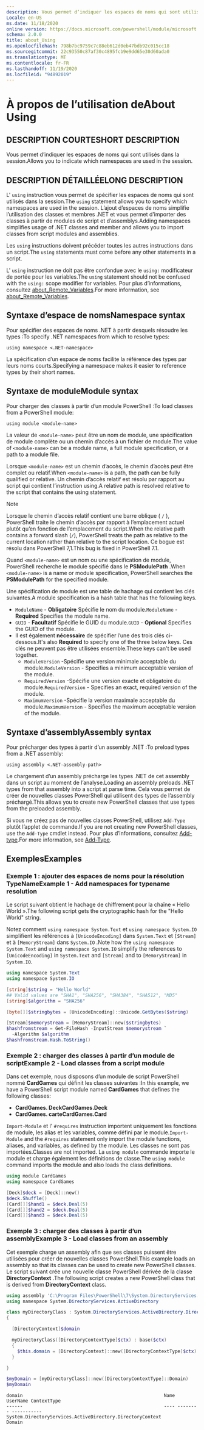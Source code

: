 ```yaml
---
description: Vous permet d’indiquer les espaces de noms qui sont utilisés dans la session.
Locale: en-US
ms.date: 11/18/2020
online version: https://docs.microsoft.com/powershell/module/microsoft.powershell.core/about/about_using?view=powershell-7&WT.mc_id=ps-gethelp
schema: 2.0.0
title: about_Using
ms.openlocfilehash: 798b7bc9759c7c88eb612d0eb47bdb92c015cc18
ms.sourcegitcommit: 22c93550c87af30c4895fcb9e9dd65e30d60ada0
ms.translationtype: MT
ms.contentlocale: fr-FR
ms.lasthandoff: 11/19/2020
ms.locfileid: "94892019"
---
```

# <a name="about-using"></a><span data-ttu-id="99498-103">À propos de l’utilisation de</span><span class="sxs-lookup"><span data-stu-id="99498-103">About Using</span></span>

## <a name="short-description"></a><span data-ttu-id="99498-104">DESCRIPTION COURTE</span><span class="sxs-lookup"><span data-stu-id="99498-104">SHORT DESCRIPTION</span></span>
<span data-ttu-id="99498-105">Vous permet d’indiquer les espaces de noms qui sont utilisés dans la session.</span><span class="sxs-lookup"><span data-stu-id="99498-105">Allows you to indicate which namespaces are used in the session.</span></span>

## <a name="long-description"></a><span data-ttu-id="99498-106">DESCRIPTION DÉTAILLÉE</span><span class="sxs-lookup"><span data-stu-id="99498-106">LONG DESCRIPTION</span></span>

<span data-ttu-id="99498-107">L' `using` instruction vous permet de spécifier les espaces de noms qui sont utilisés dans la session.</span><span class="sxs-lookup"><span data-stu-id="99498-107">The `using` statement allows you to specify which namespaces are used in the session.</span></span> <span data-ttu-id="99498-108">L’ajout d’espaces de noms simplifie l’utilisation des classes et membres .NET et vous permet d’importer des classes à partir de modules de script et d’assemblys.</span><span class="sxs-lookup"><span data-stu-id="99498-108">Adding namespaces simplifies usage of .NET classes and member and allows you to import classes from script modules and assemblies.</span></span>

<span data-ttu-id="99498-109">Les `using` instructions doivent précéder toutes les autres instructions dans un script.</span><span class="sxs-lookup"><span data-stu-id="99498-109">The `using` statements must come before any other statements in a script.</span></span>

<span data-ttu-id="99498-110">L' `using` instruction ne doit pas être confondue avec le `using:` modificateur de portée pour les variables.</span><span class="sxs-lookup"><span data-stu-id="99498-110">The `using` statement should not be confused with the `using:` scope modifier for variables.</span></span> <span data-ttu-id="99498-111">Pour plus d’informations, consultez [about_Remote_Variables](about_Remote_Variables.md).</span><span class="sxs-lookup"><span data-stu-id="99498-111">For more information, see [about_Remote_Variables](about_Remote_Variables.md).</span></span>

## <a name="namespace-syntax"></a><span data-ttu-id="99498-112">Syntaxe d’espace de noms</span><span class="sxs-lookup"><span data-stu-id="99498-112">Namespace syntax</span></span>

<span data-ttu-id="99498-113">Pour spécifier des espaces de noms .NET à partir desquels résoudre les types :</span><span class="sxs-lookup"><span data-stu-id="99498-113">To specify .NET namespaces from which to resolve types:</span></span>

```
using namespace <.NET-namespace>
```

<span data-ttu-id="99498-114">La spécification d’un espace de noms facilite la référence des types par leurs noms courts.</span><span class="sxs-lookup"><span data-stu-id="99498-114">Specifying a namespace makes it easier to reference types by their short names.</span></span>

## <a name="module-syntax"></a><span data-ttu-id="99498-115">Syntaxe de module</span><span class="sxs-lookup"><span data-stu-id="99498-115">Module syntax</span></span>

<span data-ttu-id="99498-116">Pour charger des classes à partir d’un module PowerShell :</span><span class="sxs-lookup"><span data-stu-id="99498-116">To load classes from a PowerShell module:</span></span>

```
using module <module-name>
```

<span data-ttu-id="99498-117">La valeur de `<module-name>` peut être un nom de module, une spécification de module complète ou un chemin d’accès à un fichier de module.</span><span class="sxs-lookup"><span data-stu-id="99498-117">The value of `<module-name>` can be a module name, a full module specification, or a path to a module file.</span></span>

<span data-ttu-id="99498-118">Lorsque `<module-name>` est un chemin d’accès, le chemin d’accès peut être complet ou relatif.</span><span class="sxs-lookup"><span data-stu-id="99498-118">When `<module-name>` is a path, the path can be fully qualified or relative.</span></span> <span data-ttu-id="99498-119">Un chemin d’accès relatif est résolu par rapport au script qui contient l’instruction using.</span><span class="sxs-lookup"><span data-stu-id="99498-119">A relative path is resolved relative to the script that contains the using statement.</span></span>

> [!NOTE]
> <span data-ttu-id="99498-120">Lorsque le chemin d’accès relatif contient une barre oblique ( `/` ), PowerShell traite le chemin d’accès par rapport à l’emplacement actuel plutôt qu’en fonction de l’emplacement du script.</span><span class="sxs-lookup"><span data-stu-id="99498-120">When the relative path contains a forward slash (`/`), PowerShell treats the path as relative to the current location rather than relative to the script location.</span></span> <span data-ttu-id="99498-121">Ce bogue est résolu dans PowerShell 7,1.</span><span class="sxs-lookup"><span data-stu-id="99498-121">This bug is fixed in PowerShell 7.1.</span></span>

<span data-ttu-id="99498-122">Quand `<module-name>` est un nom ou une spécification de module, PowerShell recherche le module spécifié dans le **PSModulePath** .</span><span class="sxs-lookup"><span data-stu-id="99498-122">When `<module-name>` is a name or module specification, PowerShell searches the **PSModulePath** for the specified module.</span></span>

<span data-ttu-id="99498-123">Une spécification de module est une table de hachage qui contient les clés suivantes.</span><span class="sxs-lookup"><span data-stu-id="99498-123">A module specification is a hash table that has the following keys.</span></span>

- <span data-ttu-id="99498-124">`ModuleName` - **Obligatoire** Spécifie le nom du module.</span><span class="sxs-lookup"><span data-stu-id="99498-124">`ModuleName` - **Required** Specifies the module name.</span></span>
- <span data-ttu-id="99498-125">`GUID` - **Facultatif** Spécifie le GUID du module.</span><span class="sxs-lookup"><span data-stu-id="99498-125">`GUID` - **Optional** Specifies the GUID of the module.</span></span>
- <span data-ttu-id="99498-126">Il est également **nécessaire** de spécifier l’une des trois clés ci-dessous.</span><span class="sxs-lookup"><span data-stu-id="99498-126">It's also **Required** to specify one of the three below keys.</span></span> <span data-ttu-id="99498-127">Ces clés ne peuvent pas être utilisées ensemble.</span><span class="sxs-lookup"><span data-stu-id="99498-127">These keys can't be used together.</span></span>
  - <span data-ttu-id="99498-128">`ModuleVersion` -Spécifie une version minimale acceptable du module.</span><span class="sxs-lookup"><span data-stu-id="99498-128">`ModuleVersion` - Specifies a minimum acceptable version of the module.</span></span>
  - <span data-ttu-id="99498-129">`RequiredVersion` -Spécifie une version exacte et obligatoire du module.</span><span class="sxs-lookup"><span data-stu-id="99498-129">`RequiredVersion` - Specifies an exact, required version of the module.</span></span>
  - <span data-ttu-id="99498-130">`MaximumVersion` -Spécifie la version maximale acceptable du module.</span><span class="sxs-lookup"><span data-stu-id="99498-130">`MaximumVersion` - Specifies the maximum acceptable version of the module.</span></span>

## <a name="assembly-syntax"></a><span data-ttu-id="99498-131">Syntaxe d’assembly</span><span class="sxs-lookup"><span data-stu-id="99498-131">Assembly syntax</span></span>

<span data-ttu-id="99498-132">Pour précharger des types à partir d’un assembly .NET :</span><span class="sxs-lookup"><span data-stu-id="99498-132">To preload types from a .NET assembly:</span></span>

```
using assembly <.NET-assembly-path>
```

<span data-ttu-id="99498-133">Le chargement d’un assembly précharge les types .NET de cet assembly dans un script au moment de l’analyse.</span><span class="sxs-lookup"><span data-stu-id="99498-133">Loading an assembly preloads .NET types from that assembly into a script at parse time.</span></span> <span data-ttu-id="99498-134">Cela vous permet de créer de nouvelles classes PowerShell qui utilisent des types de l’assembly préchargé.</span><span class="sxs-lookup"><span data-stu-id="99498-134">This allows you to create new PowerShell classes that use types from the preloaded assembly.</span></span>

<span data-ttu-id="99498-135">Si vous ne créez pas de nouvelles classes PowerShell, utilisez `Add-Type` plutôt l’applet de commande.</span><span class="sxs-lookup"><span data-stu-id="99498-135">If you are not creating new PowerShell classes, use the `Add-Type` cmdlet instead.</span></span> <span data-ttu-id="99498-136">Pour plus d’informations, consultez [Add-type](xref:Microsoft.PowerShell.Utility.Add-Type).</span><span class="sxs-lookup"><span data-stu-id="99498-136">For more information, see [Add-Type](xref:Microsoft.PowerShell.Utility.Add-Type).</span></span>

## <a name="examples"></a><span data-ttu-id="99498-137">Exemples</span><span class="sxs-lookup"><span data-stu-id="99498-137">Examples</span></span>

### <a name="example-1---add-namespaces-for-typename-resolution"></a><span data-ttu-id="99498-138">Exemple 1 : ajouter des espaces de noms pour la résolution TypeName</span><span class="sxs-lookup"><span data-stu-id="99498-138">Example 1 - Add namespaces for typename resolution</span></span>

<span data-ttu-id="99498-139">Le script suivant obtient le hachage de chiffrement pour la chaîne « Hello World ».</span><span class="sxs-lookup"><span data-stu-id="99498-139">The following script gets the cryptographic hash for the "Hello World" string.</span></span>

<span data-ttu-id="99498-140">Notez comment `using namespace System.Text` et `using namespace System.IO` simplifient les références à `[UnicodeEncoding]` dans `System.Text` et `[Stream]` et à `[MemoryStream]` dans `System.IO` .</span><span class="sxs-lookup"><span data-stu-id="99498-140">Note how the `using namespace System.Text` and `using namespace System.IO` simplify the references to `[UnicodeEncoding]` in `System.Text` and `[Stream]` and to `[MemoryStream]` in `System.IO`.</span></span>

```powershell
using namespace System.Text
using namespace System.IO

[string]$string = "Hello World"
## Valid values are "SHA1", "SHA256", "SHA384", "SHA512", "MD5"
[string]$algorithm = "SHA256"

[byte[]]$stringbytes = [UnicodeEncoding]::Unicode.GetBytes($string)

[Stream]$memorystream = [MemoryStream]::new($stringbytes)
$hashfromstream = Get-FileHash -InputStream $memorystream `
  -Algorithm $algorithm
$hashfromstream.Hash.ToString()
```

### <a name="example-2---load-classes-from-a-script-module"></a><span data-ttu-id="99498-141">Exemple 2 : charger des classes à partir d’un module de script</span><span class="sxs-lookup"><span data-stu-id="99498-141">Example 2 - Load classes from a script module</span></span>

<span data-ttu-id="99498-142">Dans cet exemple, nous disposons d’un module de script PowerShell nommé **CardGames** qui définit les classes suivantes :</span><span class="sxs-lookup"><span data-stu-id="99498-142">In this example, we have a PowerShell script module named **CardGames** that defines the following classes:</span></span>

- <span data-ttu-id="99498-143">**CardGames. Deck**</span><span class="sxs-lookup"><span data-stu-id="99498-143">**CardGames.Deck**</span></span>
- <span data-ttu-id="99498-144">**CardGames. carte**</span><span class="sxs-lookup"><span data-stu-id="99498-144">**CardGames.Card**</span></span>

<span data-ttu-id="99498-145">`Import-Module` et l' `#requires` instruction importent uniquement les fonctions de module, les alias et les variables, comme défini par le module.</span><span class="sxs-lookup"><span data-stu-id="99498-145">`Import-Module` and the `#requires` statement only import the module functions, aliases, and variables, as defined by the module.</span></span> <span data-ttu-id="99498-146">Les classes ne sont pas importées.</span><span class="sxs-lookup"><span data-stu-id="99498-146">Classes are not imported.</span></span> <span data-ttu-id="99498-147">La `using module` commande importe le module et charge également les définitions de classe.</span><span class="sxs-lookup"><span data-stu-id="99498-147">The `using module` command imports the module and also loads the class definitions.</span></span>

```powershell
using module CardGames
using namespace CardGames

[Deck]$deck = [Deck]::new()
$deck.Shuffle()
[Card[]]$hand1 = $deck.Deal(5)
[Card[]]$hand2 = $deck.Deal(5)
[Card[]]$hand3 = $deck.Deal(5)
```

### <a name="example-3---load-classes-from-an-assembly"></a><span data-ttu-id="99498-148">Exemple 3 : charger des classes à partir d’un assembly</span><span class="sxs-lookup"><span data-stu-id="99498-148">Example 3 - Load classes from an assembly</span></span>

<span data-ttu-id="99498-149">Cet exemple charge un assembly afin que ses classes puissent être utilisées pour créer de nouvelles classes PowerShell.</span><span class="sxs-lookup"><span data-stu-id="99498-149">This example loads an assembly so that its classes can be used to create new PowerShell classes.</span></span> <span data-ttu-id="99498-150">Le script suivant crée une nouvelle classe PowerShell dérivée de la classe **DirectoryContext** .</span><span class="sxs-lookup"><span data-stu-id="99498-150">The following script creates a new PowerShell class that is derived from **DirectoryContext** class.</span></span>

```powershell
using assembly 'C:\Program Files\PowerShell\7\System.DirectoryServices.dll'
using namespace System.DirectoryServices.ActiveDirectory

class myDirectoryClass : System.DirectoryServices.ActiveDirectory.DirectoryContext
{

  [DirectoryContext]$domain

  myDirectoryClass([DirectoryContextType]$ctx) : base($ctx)
  {
    $this.domain = [DirectoryContext]::new([DirectoryContextType]$ctx)
  }

}

$myDomain = [myDirectoryClass]::new([DirectoryContextType]::Domain)
$myDomain
```

```Output
domain                                                    Name UserName ContextType
------                                                    ---- -------- -----------
System.DirectoryServices.ActiveDirectory.DirectoryContext                    Domain
```

